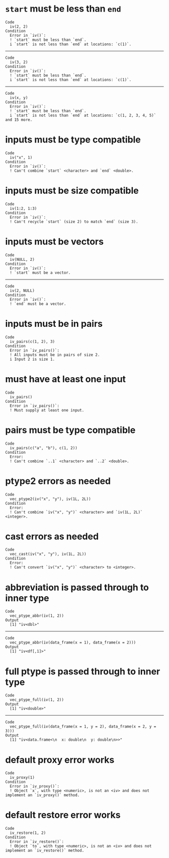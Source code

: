 # `start` must be less than `end`

    Code
      iv(2, 2)
    Condition
      Error in `iv()`:
      ! `start` must be less than `end`.
      i `start` is not less than `end` at locations: `c(1)`.

---

    Code
      iv(3, 2)
    Condition
      Error in `iv()`:
      ! `start` must be less than `end`.
      i `start` is not less than `end` at locations: `c(1)`.

---

    Code
      iv(x, y)
    Condition
      Error in `iv()`:
      ! `start` must be less than `end`.
      i `start` is not less than `end` at locations: `c(1, 2, 3, 4, 5)` and 15 more.

# inputs must be type compatible

    Code
      iv("x", 1)
    Condition
      Error in `iv()`:
      ! Can't combine `start` <character> and `end` <double>.

# inputs must be size compatible

    Code
      iv(1:2, 1:3)
    Condition
      Error in `iv()`:
      ! Can't recycle `start` (size 2) to match `end` (size 3).

# inputs must be vectors

    Code
      iv(NULL, 2)
    Condition
      Error in `iv()`:
      ! `start` must be a vector.

---

    Code
      iv(2, NULL)
    Condition
      Error in `iv()`:
      ! `end` must be a vector.

# inputs must be in pairs

    Code
      iv_pairs(c(1, 2), 3)
    Condition
      Error in `iv_pairs()`:
      ! All inputs must be in pairs of size 2.
      i Input 2 is size 1.

# must have at least one input

    Code
      iv_pairs()
    Condition
      Error in `iv_pairs()`:
      ! Must supply at least one input.

# pairs must be type compatible

    Code
      iv_pairs(c("a", "b"), c(1, 2))
    Condition
      Error:
      ! Can't combine `..1` <character> and `..2` <double>.

# ptype2 errors as needed

    Code
      vec_ptype2(iv("x", "y"), iv(1L, 2L))
    Condition
      Error:
      ! Can't combine `iv("x", "y")` <character> and `iv(1L, 2L)` <integer>.

# cast errors as needed

    Code
      vec_cast(iv("x", "y"), iv(1L, 2L))
    Condition
      Error:
      ! Can't convert `iv("x", "y")` <character> to <integer>.

# abbreviation is passed through to inner type

    Code
      vec_ptype_abbr(iv(1, 2))
    Output
      [1] "iv<dbl>"

---

    Code
      vec_ptype_abbr(iv(data_frame(x = 1), data_frame(x = 2)))
    Output
      [1] "iv<df[,1]>"

# full ptype is passed through to inner type

    Code
      vec_ptype_full(iv(1, 2))
    Output
      [1] "iv<double>"

---

    Code
      vec_ptype_full(iv(data_frame(x = 1, y = 2), data_frame(x = 2, y = 3)))
    Output
      [1] "iv<data.frame<\n  x: double\n  y: double\n>>"

# default proxy error works

    Code
      iv_proxy(1)
    Condition
      Error in `iv_proxy()`:
      ! Object `x`, with type <numeric>, is not an <iv> and does not implement an `iv_proxy()` method.

# default restore error works

    Code
      iv_restore(1, 2)
    Condition
      Error in `iv_restore()`:
      ! Object `to`, with type <numeric>, is not an <iv> and does not implement an `iv_restore()` method.

